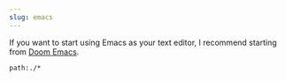 ```yaml
---
slug: emacs
---
```


If you want to start using Emacs as your text editor, I recommend starting from [Doom Emacs](https://github.com/doomemacs/).

```query
path:./*
```